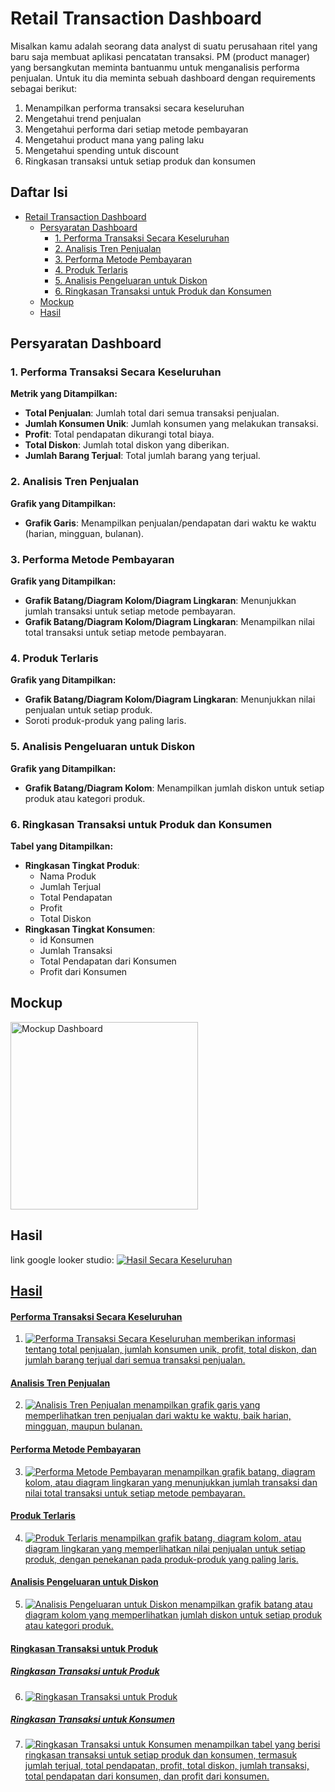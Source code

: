 # Retail Transaction Dashboard

Misalkan kamu adalah seorang data analyst di suatu perusahaan ritel yang baru saja membuat aplikasi pencatatan transaksi. PM (product manager) yang bersangkutan meminta bantuanmu untuk menganalisis performa penjualan. Untuk itu dia meminta sebuah dashboard dengan requirements sebagai berikut:

1. Menampilkan performa transaksi secara keseluruhan
2. Mengetahui trend penjualan
3. Mengetahui performa dari setiap metode pembayaran
4. Mengetahui product mana yang paling laku
5. Mengetahui spending untuk discount
6. Ringkasan transaksi untuk setiap produk dan konsumen

## Daftar Isi

- [Retail Transaction Dashboard](#retail-transaction-dashboard)
  - [Persyaratan Dashboard](#persyaratan-dashboard)
    - [1. Performa Transaksi Secara Keseluruhan](#1-performa-transaksi-secara-keseluruhan)
    - [2. Analisis Tren Penjualan](#2-analisis-tren-penjualan)
    - [3. Performa Metode Pembayaran](#3-performa-metode-pembayaran)
    - [4. Produk Terlaris](#4-produk-terlaris)
    - [5. Analisis Pengeluaran untuk Diskon](#5-analisis-pengeluaran-untuk-diskon)
    - [6. Ringkasan Transaksi untuk Produk dan Konsumen](#6-ringkasan-transaksi-untuk-produk-dan-konsumen)
  - [Mockup](#mockup)
  - [Hasil](#hasil)

## Persyaratan Dashboard

### 1. Performa Transaksi Secara Keseluruhan
**Metrik yang Ditampilkan:**
- **Total Penjualan**: Jumlah total dari semua transaksi penjualan.
- **Jumlah Konsumen Unik**: Jumlah konsumen yang melakukan transaksi.
- **Profit**: Total pendapatan dikurangi total biaya.
- **Total Diskon**: Jumlah total diskon yang diberikan.
- **Jumlah Barang Terjual**: Total jumlah barang yang terjual.

### 2. Analisis Tren Penjualan
**Grafik yang Ditampilkan:**
- **Grafik Garis**: Menampilkan penjualan/pendapatan dari waktu ke waktu (harian, mingguan, bulanan).

### 3. Performa Metode Pembayaran
**Grafik yang Ditampilkan:**
- **Grafik Batang/Diagram Kolom/Diagram Lingkaran**: Menunjukkan jumlah transaksi untuk setiap metode pembayaran.
- **Grafik Batang/Diagram Kolom/Diagram Lingkaran**: Menampilkan nilai total transaksi untuk setiap metode pembayaran.

### 4. Produk Terlaris
**Grafik yang Ditampilkan:**
- **Grafik Batang/Diagram Kolom/Diagram Lingkaran**: Menunjukkan nilai penjualan untuk setiap produk.
- Soroti produk-produk yang paling laris.

### 5. Analisis Pengeluaran untuk Diskon
**Grafik yang Ditampilkan:**
- **Grafik Batang/Diagram Kolom**: Menampilkan jumlah diskon untuk setiap produk atau kategori produk.

### 6. Ringkasan Transaksi untuk Produk dan Konsumen
**Tabel yang Ditampilkan:**
- **Ringkasan Tingkat Produk**:
  - Nama Produk
  - Jumlah Terjual
  - Total Pendapatan
  - Profit
  - Total Diskon
- **Ringkasan Tingkat Konsumen**:
  - id Konsumen
  - Jumlah Transaksi
  - Total Pendapatan dari Konsumen
  - Profit dari Konsumen

## Mockup
<img src="https://github.com/Aryasharii/myskill-portofolio/raw/looker-studio/image/mockup.png" alt="Mockup Dashboard" width="300">


## Hasil
link google looker studio: <a href="https://lookerstudio.google.com/reporting/4bb99560-6bde-4f2e-a373-a464fa497de1">
![Hasil Secara Keseluruhan](https://github.com/Aryasharii/myskill-portofolio/raw/looker-studio/image/hasil.png)

## Hasil
#### Performa Transaksi Secara Keseluruhan
1. ![Performa Transaksi Secara Keseluruhan](https://github.com/Aryasharii/myskill-portofolio/raw/looker-studio/image/hasil1.png) memberikan informasi tentang total penjualan, jumlah konsumen unik, profit, total diskon, dan jumlah barang terjual dari semua transaksi penjualan.

#### Analisis Tren Penjualan
2. ![Analisis Tren Penjualan](https://github.com/Aryasharii/myskill-portofolio/raw/looker-studio/image/hasil2.png) menampilkan grafik garis yang memperlihatkan tren penjualan dari waktu ke waktu, baik harian, mingguan, maupun bulanan.

#### Performa Metode Pembayaran
3. ![Performa Metode Pembayaran](https://github.com/Aryasharii/myskill-portofolio/raw/looker-studio/image/hasil3.png) menampilkan grafik batang, diagram kolom, atau diagram lingkaran yang menunjukkan jumlah transaksi dan nilai total transaksi untuk setiap metode pembayaran.

#### Produk Terlaris
4. ![Produk Terlaris](https://github.com/Aryasharii/myskill-portofolio/raw/looker-studio/image/hasil4.png) menampilkan grafik batang, diagram kolom, atau diagram lingkaran yang memperlihatkan nilai penjualan untuk setiap produk, dengan penekanan pada produk-produk yang paling laris.

#### Analisis Pengeluaran untuk Diskon
5. ![Analisis Pengeluaran untuk Diskon](https://github.com/Aryasharii/myskill-portofolio/raw/looker-studio/image/hasil5.png) menampilkan grafik batang atau diagram kolom yang memperlihatkan jumlah diskon untuk setiap produk atau kategori produk.

#### Ringkasan Transaksi untuk Produk
##### Ringkasan Transaksi untuk Produk
6. ![Ringkasan Transaksi untuk Produk](https://github.com/Aryasharii/myskill-portofolio/raw/looker-studio/image/hasil6.png)
##### Ringkasan Transaksi untuk Konsumen
7. ![Ringkasan Transaksi untuk Konsumen](https://github.com/Aryasharii/myskill-portofolio/raw/looker-studio/image/hasil7.png) 
menampilkan tabel yang berisi ringkasan transaksi untuk setiap produk dan konsumen, termasuk jumlah terjual, total pendapatan, profit, total diskon, jumlah transaksi, total pendapatan dari konsumen, dan profit dari konsumen.

